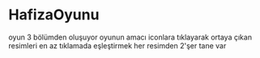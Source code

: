 # HafizaOyunu
oyun 3 bölümden oluşuyor
oyunun amacı iconlara tıklayarak ortaya çıkan resimleri en az tıklamada eşleştirmek
her resimden 2'şer tane var
